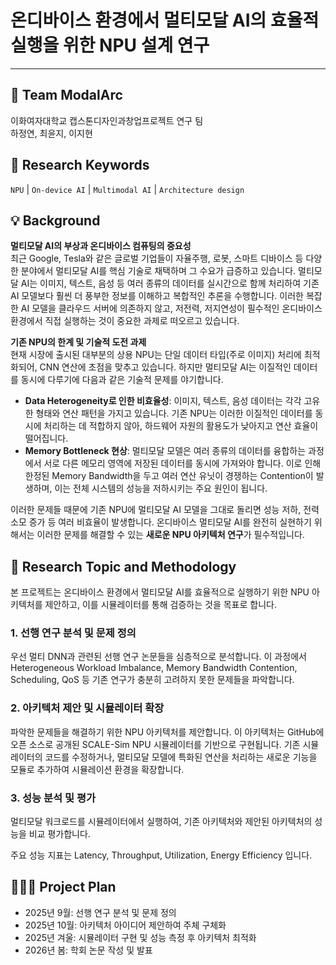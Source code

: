 # 온디바이스 환경에서 멀티모달 AI의 효율적 실행을 위한 NPU 설계 연구
---
## 🦾 Team ModalArc
이화여자대학교 캡스톤디자인과창업프로젝트 연구 팀<br>
하정연, 최윤지, 이지현

## 🔑 Research Keywords
`NPU` | `On-device AI` | `Multimodal AI` | `Architecture design`

## 💡 Background

**멀티모달 AI의 부상과 온디바이스 컴퓨팅의 중요성**<br>
최근 Google, Tesla와 같은 글로벌 기업들이 자율주행, 로봇, 스마트 디바이스 등 다양한 분야에서 멀티모달 AI를 핵심 기술로 채택하며 그 수요가 급증하고 있습니다. 멀티모달 AI는 이미지, 텍스트, 음성 등 여러 종류의 데이터를 실시간으로 함께 처리하여 기존 AI 모델보다 훨씬 더 풍부한 정보를 이해하고 복합적인 추론을 수행합니다. 이러한 복잡한 AI 모델을 클라우드 서버에 의존하지 않고, 저전력, 저지연성이 필수적인 온디바이스 환경에서 직접 실행하는 것이 중요한 과제로 떠오르고 있습니다.

**기존 NPU의 한계 및 기술적 도전 과제**<br>
현재 시장에 출시된 대부분의 상용 NPU는 단일 데이터 타입(주로 이미지) 처리에 최적화되어, CNN 연산에 초점을 맞추고 있습니다. 하지만 멀티모달 AI는 이질적인 데이터를 동시에 다루기에 다음과 같은 기술적 문제를 야기합니다.

* **Data Heterogeneity로 인한 비효율성**: 이미지, 텍스트, 음성 데이터는 각각 고유한 형태와 연산 패턴을 가지고 있습니다. 기존 NPU는 이러한 이질적인 데이터를 동시에 처리하는 데 적합하지 않아, 하드웨어 자원의 활용도가 낮아지고 연산 효율이 떨어집니다.
* **Memory Bottleneck 현상**: 멀티모달 모델은 여러 종류의 데이터를 융합하는 과정에서 서로 다른 메모리 영역에 저장된 데이터를 동시에 가져와야 합니다. 이로 인해 한정된 Memory Bandwidth을 두고 여러 연산 유닛이 경쟁하는 Contention이 발생하며, 이는 전체 시스템의 성능을 저하시키는 주요 원인이 됩니다.

이러한 문제들 때문에 기존 NPU에 멀티모달 AI 모델을 그대로 돌리면 성능 저하, 전력 소모 증가 등 여러 비효율이 발생합니다. 온디바이스 멀티모달 AI를 완전히 실현하기 위해서는 이러한 문제를 해결할 수 있는 **새로운 NPU 아키텍처 연구**가 필수적입니다. 

## 🎯 Research Topic and Methodology
본 프로젝트는 온디바이스 환경에서 멀티모달 AI를 효율적으로 실행하기 위한 NPU 아키텍처를 제안하고, 이를 시뮬레이터를 통해 검증하는 것을 목표로 합니다.

### 1. 선행 연구 분석 및 문제 정의
우선 멀티 DNN과 관련된 선행 연구 논문들을 심층적으로 분석합니다. 이 과정에서 Heterogeneous Workload Imbalance, Memory Bandwidth Contention, Scheduling, QoS 등 기존 연구가 충분히 고려하지 못한 문제들을 파악합니다.

### 2. 아키텍처 제안 및 시뮬레이터 확장
파악한 문제들을 해결하기 위한 NPU 아키텍처를 제안합니다. 이 아키텍처는 GitHub에 오픈 소스로 공개된 SCALE-Sim NPU 시뮬레이터를 기반으로 구현됩니다. 기존 시뮬레이터의 코드를 수정하거나, 멀티모달 모델에 특화된 연산을 처리하는 새로운 기능을 모듈로 추가하여 시뮬레이션 환경을 확장합니다.

### 3. 성능 분석 및 평가
멀티모달 워크로드를 시뮬레이터에서 실행하여, 기존 아키텍처와 제안된 아키텍처의 성능을 비교 평가합니다. 

주요 성능 지표는 Latency, Throughput, Utilization, Energy Efficiency 입니다. 

## 🙋🏻‍♀️ Project Plan
* 2025년 9월: 선행 연구 분석 및 문제 정의
* 2025년 10월: 아키텍처 아이디어 제안하여 주체 구체화
* 2025년 겨울: 시뮬레이터 구현 및 성능 측정 후 아키텍처 최적화
* 2026년 봄: 학회 논문 작성 및 발표
